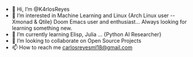 - 👋 Hi, I’m @K4rlosReyes
- 👀 I’m interested in Machine Learning and Linux {Arch Linux user -- Xmonad & Qtile}
  Doom Emacs user and enthusiast... Always looking for learning something new.
- 🌱 I’m currently learning Elisp, Julia ... {Python AI Researcher}
- 💞️ I’m looking to collaborate on Open Source Projects
- 📫 How to reach me carlosreyesml18@gmail.com

<!---
K4rlosReyes/K4rlosReyes is a ✨ special ✨ repository because its `README.md` (this file) appears on your GitHub profile.
You can click the Preview link to take a look at your changes.
--->
